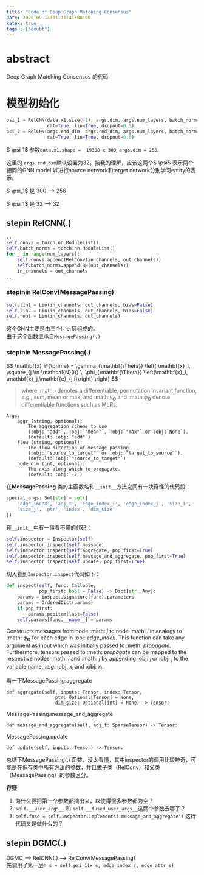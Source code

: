 ```yaml
---
title: "Code of Deep Graph Matching Consensus"
date: 2020-09-14T11:11:41+08:00
katex: true
tags : ["doubt"]
---
```


# abstract
Deep Graph Matching Consensus 的代码

# 模型初始化

```python
psi_1 = RelCNN(data.x1.size(-1), args.dim, args.num_layers, batch_norm=False,
               cat=True, lin=True, dropout=0.5)
psi_2 = RelCNN(args.rnd_dim, args.rnd_dim, args.num_layers, batch_norm=False,
               cat=True, lin=True, dropout=0.0)
```
$ \psi_1$ 参数`data.x1.shape =  19388 x 300`,  `args.dim = 256`. 

这里的 `args.rnd_dim`默认设置为32，按我的理解，应该这两个$ \psi$ 表示两个相同的GNN model 以进行source network和target network分别学习entity的表示。 

$ \psi_1$ 是 300 --> 256 

$ \psi_1$ 是 32 --> 32

## stepin RelCNN(.)
```python
...
self.convs = torch.nn.ModuleList()
self.batch_norms = torch.nn.ModuleList()
for _ in range(num_layers):
    self.convs.append(RelConv(in_channels, out_channels))
    self.batch_norms.append(BN(out_channels))
    in_channels = out_channels
...
```
### stepinin RelConv(MessagePassing)

```python
self.lin1 = Lin(in_channels, out_channels, bias=False)
self.lin2 = Lin(in_channels, out_channels, bias=False)
self.root = Lin(in_channels, out_channels)
```
这个GNN主要是由三个liner层组成的。  
由于这个函数继承自`MessagePassing(.)`

### stepinin MessagePassing(.)

<div>
$$
\mathbf{x}_i^{\prime} = \gamma_{\mathbf{\Theta}} \left( \mathbf{x}_i,
        \square_{j \in \mathcal{N}(i)} \, \phi_{\mathbf{\Theta}}
        \left(\mathbf{x}_i, \mathbf{x}_j,\mathbf{e}_{j,i}\right) \right)
$$
<div>

> where :math:$\square$ denotes a differentiable, permutation invariant
    function, *e.g.*, sum, mean or max, and :math:$\gamma_{\mathbf{\Theta}}$
    and :math:$\phi_{\mathbf{\Theta}}$ denote differentiable functions such as
    MLPs.

    Args:
        aggr (string, optional): 
            The aggregation scheme to use
            (:obj:`"add"`, :obj:`"mean"`, :obj:`"max"` or :obj:`None`).
            (default: :obj:`"add"`)
        flow (string, optional): 
            The flow direction of message passing
            (:obj:`"source_to_target"` or :obj:`"target_to_source"`).
            (default: :obj:`"source_to_target"`)
        node_dim (int, optional): 
            The axis along which to propagate.
            (default: :obj:`-2`)

在**MessagePassing** 类的主函数名和`__init__`方法之间有一块奇怪的代码段：
```python
special_args: Set[str] = set([
    'edge_index', 'adj_t', 'edge_index_i', 'edge_index_j', 'size_i',
    'size_j', 'ptr', 'index', 'dim_size'
])
```

在`__init__`中有一段看不懂的代码：
```python
self.inspector = Inspector(self)
self.inspector.inspect(self.message)
self.inspector.inspect(self.aggregate, pop_first=True)
self.inspector.inspect(self.message_and_aggregate, pop_first=True)
self.inspector.inspect(self.update, pop_first=True)
```
切入看到`Inspector.inspect`代码如下：
```python
def inspect(self, func: Callable,
            pop_first: bool = False) -> Dict[str, Any]:
    params = inspect.signature(func).parameters
    params = OrderedDict(params)
    if pop_first:
        params.popitem(last=False)
    self.params[func.__name__] = params
```


Constructs messages from node :math: $j$ to node :math: $i$
in analogy to :math: $\phi_{\mathbf{\Theta}}$ for each edge in
:obj: $edge\_index$.
This function can take any argument as input which was initially
passed to :meth: $propagate$.
Furthermore, tensors passed to :meth: $propagate$ can be mapped to the
respective nodes :math: $i$ and :math: $j$ by appending :obj: $_i$ or
:obj: $_j$ to the variable name, *.e.g.* :obj: $x_i$ and :obj: $x_j$.


看一下MessagePassing.aggregate
```
def aggregate(self, inputs: Tensor, index: Tensor,
                  ptr: Optional[Tensor] = None,
                  dim_size: Optional[int] = None) -> Tensor:
```

MessagePassing.message_and_aggregate
```
def message_and_aggregate(self, adj_t: SparseTensor) -> Tensor:
```
MessagePassing.update
```
def update(self, inputs: Tensor) -> Tensor:
```

总结下MessagePassing(.) 函数，没太看懂，其中inspector的调用比较神奇，可能是在保存类中所有方法的参数，并且做子类（RelConv）和父类（MessagePassing）的参数区分。  

**存疑**
1. 为什么要把第一个参数都摘出来，以使得很多参数都为空？
2. `self.__user_args__`  和  `self.__fused_user_args__`这两个参数去哪了？
3. `self.fuse = self.inspector.implements('message_and_aggregate')` 这行代码又是做什么的？

## stepin DGMC(.)
DGMC --> RelCNN(.) --> RelConv(MessagePassing)  
先调用了第一层`h_s = self.psi_1(x_s, edge_index_s, edge_attr_s)`